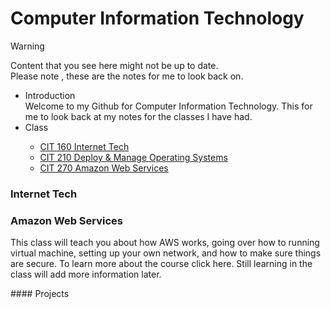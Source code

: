 # Computer Information Technology

> [!WARNING]
> Content that you see here might not be up to date.<br>
> Please note , these are the notes for me to look back on.

<ul>
  <li>Introduction</li>
  Welcome to my Github for Computer Information Technology. This for me to look back at my notes for the classes I have had. 
  <li>Class</li>
    <ul>
      <li><a href="#section1">CIT 160 Internet Tech</a></li>
      <li><a href="#section2">CIT 210 Deploy & Manage Operating Systems</a></li>
      <li><a href="#section3">CIT 270 Amazon Web Services</a></li>
    </ul>
</ul>




<h3 id="section1">Internet Tech</h3>
<h3 id="section3">Amazon Web Services</h3>
<p>This class will teach you about how AWS works, going over how to running virtual machine, 
  setting up your own network, and how to make sure things are secure. To learn more about the course click
  <a hef="https://github.com/Csimmons117/csun_cit/tree/main/cit270">here</a>. Still learning in the
  class will add more information later. </p>
#### Projects


